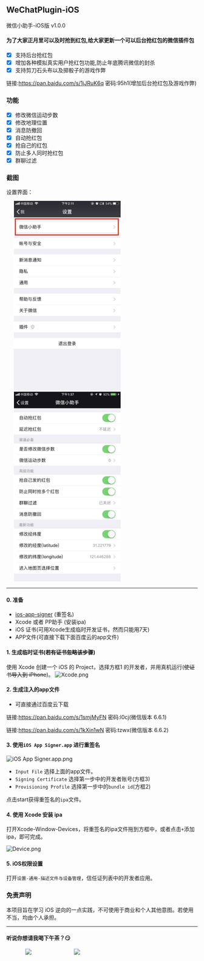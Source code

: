 ## WeChatPlugin-iOS

微信小助手-iOS版 v1.0.0

#### 为了大家正月里可以及时抢到红包,给大家更新一个可以后台抢红包的微信插件包
- [x] 支持后台抢红包
- [x] 增加各种模拟真实用户抢红包功能,防止年底腾讯微信的封杀
- [x] 支持剪刀石头布以及掷骰子的游戏作弊

链接:https://pan.baidu.com/s/1jJRuK6q  密码:95h1(增加后台抢红包及游戏作弊)

### 功能
- [x] 修改微信运动步数
- [x] 修改地理位置
- [x] 消息防撤回
- [x] 自动抢红包
- [x] 抢自己的红包
- [x] 防止多人同时抢红包
- [x] 群聊过滤

### 截图

设置界面：

<img src="./Other/51516255904_.pic.jpg" height="500" hspace="20" style="display: inline-block"><img src="./Other/41516248328_.pic.jpg" height="500" hspace="20" style="display: inline-block">


---

#### 0. 准备

* [ios-app-signer](https://github.com/DanTheMan827/ios-app-signer)  (重签名)
* Xcode 或者 PP助手 (安装ipa)
* iOS 证书(可用Xcode生成临时开发证书，然而只能用7天)
* APP文件(可直接下载下面百度云的app文件)


#### 1. 生成临时证书(~~若有证书忽略该步骤~~)
使用 Xcode 创建一个 iOS 的 Project，选择方框1 的开发者，并用真机运行(~~使证书导入到 iPhone~~)。
![Xcode.png](http://upload-images.jianshu.io/upload_images/965383-e730b53fe95ab166.png?imageMogr2/auto-orient/strip%7CimageView2/2/w/1240)

#### 2. 生成注入的app文件

* 可直接通过百度云下载

链接:https://pan.baidu.com/s/1smjMyFN  密码:l0cj(微信版本 6.6.1)

链接:https://pan.baidu.com/s/1kXin1wN  密码:tzwx(微信版本 6.6.2)

#### 3. 使用`iOS App Signer.app` 进行重签名

![iOS App Signer.app.png](http://upload-images.jianshu.io/upload_images/965383-c3daf12a77c8204b.png?imageMogr2/auto-orient/strip%7CimageView2/2/w/1240)

* `Input File` 选择上面的app文件。
* `Signing Certificate` 选择第一步中的开发者账号(方框3)
* `Provisioning Profile` 选择第一步中的`bundle id`(方框2)

点击start获得重签名的`ipa`文件。

#### 4. 使用 Xcode 安装 ipa

打开Xcode-Window-Devices，将重签名的ipa文件拖到方框中，或者点击`+`添加ipa，即可完成。

![Device.png](http://upload-images.jianshu.io/upload_images/965383-abb8cf54a6acabbe.png?imageMogr2/auto-orient/strip%7CimageView2/2/w/1240)

#### 5. iOS权限设置

打开`设置-通用-描述文件与设备管理`，信任证列表中的开发者应用。

### 免责声明
本项目旨在学习 iOS 逆向的一点实践，不可使用于商业和个人其他意图。若使用不当，均由个人承担。


---

#### 听说你想请我喝下午茶？😏

<img src="https://github.com/xiaofu666/WechatPlus/blob/master/Other/11516182821_.pic.jpg?imageMogr2/auto-orient/strip%7CimageView2/2/w/1240" height="250" hspace="50"/>&nbsp;&nbsp;&nbsp;<img src="https://github.com/xiaofu666/WechatPlus/blob/master/Other/21516182821_.pic.jpg?imageMogr2/auto-orient/strip%7CimageView2/2/w/1240" height="250" hspace="50"  />

